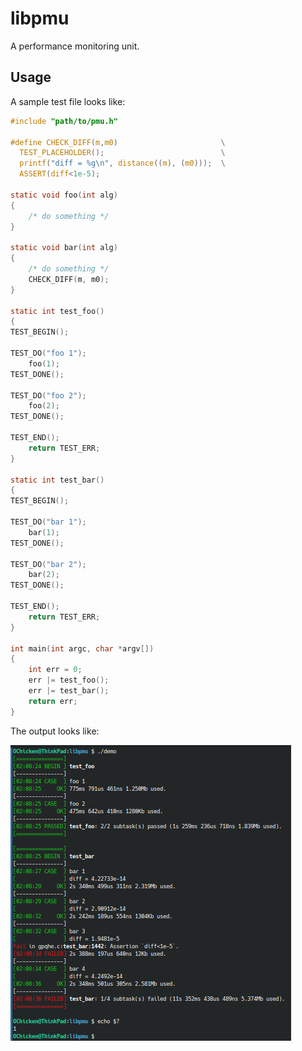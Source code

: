 # libpmu

A performance monitoring unit.

## Usage

A sample test file looks like:

```c
#include "path/to/pmu.h"

#define CHECK_DIFF(m,m0)                       \
  TEST_PLACEHOLDER();                          \
  printf("diff = %g\n", distance((m), (m0)));  \
  ASSERT(diff<1e-5);

static void foo(int alg)
{
	/* do something */
}

static void bar(int alg)
{
	/* do something */
	CHECK_DIFF(m, m0);
}

static int test_foo()
{
TEST_BEGIN();

TEST_DO("foo 1");
	foo(1);
TEST_DONE();

TEST_DO("foo 2");
	foo(2);
TEST_DONE();

TEST_END();
	return TEST_ERR;
}

static int test_bar()
{
TEST_BEGIN();

TEST_DO("bar 1");
	bar(1);
TEST_DONE();

TEST_DO("bar 2");
	bar(2);
TEST_DONE();

TEST_END();
	return TEST_ERR;
}

int main(int argc, char *argv[])
{
	int err = 0;
	err |= test_foo();
	err |= test_bar();
	return err;
}
```

The output looks like:

![demo output](demo.png)
